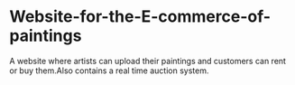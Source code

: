 # Website-for-the-E-commerce-of-paintings
A website where artists can upload their paintings and customers can rent or buy them.Also contains a real time auction system.
